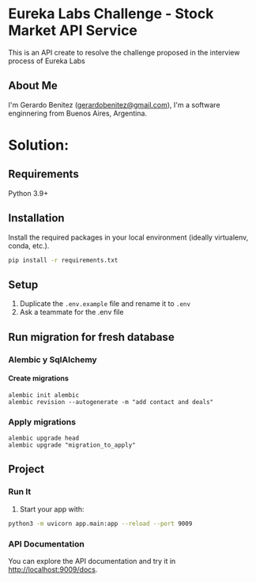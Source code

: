 # Eureka Labs Challenge - Stock Market API Service
This is an API create to resolve the challenge proposed in the interview process of Eureka Labs

## About Me
I'm Gerardo Benitez (gerardobenitez@gmail.com), I'm a software enginnering from Buenos Aires, Argentina. 

# Solution: 

## Requirements

Python 3.9+

## Installation
Install the required packages in your local environment (ideally virtualenv, conda, etc.).

```sh
pip install -r requirements.txt
```

## Setup
1. Duplicate the `.env.example` file and rename it to `.env`
2. Ask a teammate for the .env file

## Run migration for fresh database
### Alembic y SqlAlchemy
#### Create migrations
```
alembic init alembic
alembic revision --autogenerate -m "add contact and deals"
```
 
### Apply migrations 
```
alembic upgrade head
alembic upgrade "migration_to_apply"
```


## Project

### Run It

1. Start your app with:

```sh
python3 -m uvicorn app.main:app --reload --port 9009
```

### API Documentation
You can explore the API documentation and try it in
[http://localhost:9009/docs](http://localhost:9009/docs).


